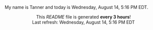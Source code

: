 My name is Tanner and today is Wednesday, August 14, 5:16 PM EDT.

<p align="center">This <i>README</i> file is generated <b>every 3 hours</b>!</br>Last refresh: Wednesday, August 14, 5:16 PM EDT<br /></p>
